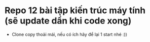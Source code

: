 # Repo 12 bài tập kiến trúc máy tính (sẽ update dần khi code xong)

- Clone copy thoải mái, nếu có ích hãy để lại 1 start nhé :))
